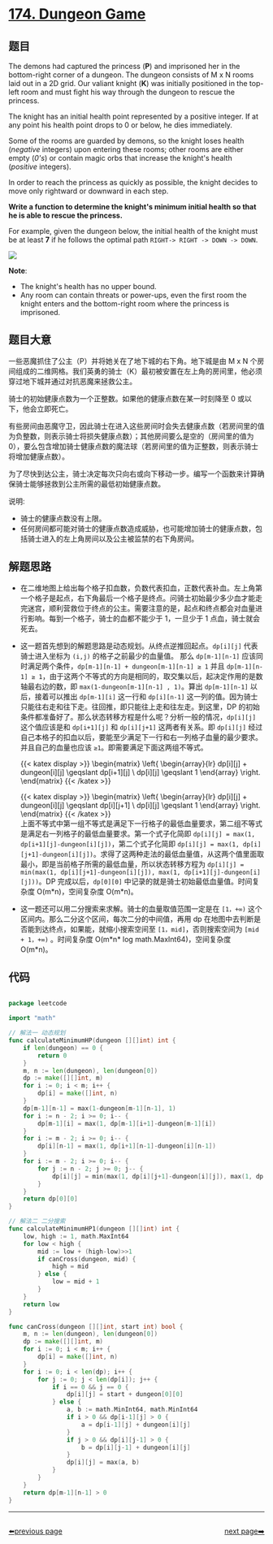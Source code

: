 # [174. Dungeon Game](https://leetcode.com/problems/dungeon-game/)

## 题目

The demons had captured the princess (**P**) and imprisoned her in the bottom-right corner of a dungeon. The dungeon consists of M x N rooms laid out in a 2D grid. Our valiant knight (**K**) was initially positioned in the top-left room and must fight his way through the dungeon to rescue the princess.

The knight has an initial health point represented by a positive integer. If at any point his health point drops to 0 or below, he dies immediately.

Some of the rooms are guarded by demons, so the knight loses health (*negative* integers) upon entering these rooms; other rooms are either empty (*0's*) or contain magic orbs that increase the knight's health (*positive* integers).

In order to reach the princess as quickly as possible, the knight decides to move only rightward or downward in each step.

**Write a function to determine the knight's minimum initial health so that he is able to rescue the princess.**

For example, given the dungeon below, the initial health of the knight must be at least **7** if he follows the optimal path `RIGHT-> RIGHT -> DOWN -> DOWN`.


![](https://img.halfrost.com/Leetcode/leetcode_174_0.png)

**Note**:

- The knight's health has no upper bound.
- Any room can contain threats or power-ups, even the first room the knight enters and the bottom-right room where the princess is imprisoned.


## 题目大意

一些恶魔抓住了公主（P）并将她关在了地下城的右下角。地下城是由 M x N 个房间组成的二维网格。我们英勇的骑士（K）最初被安置在左上角的房间里，他必须穿过地下城并通过对抗恶魔来拯救公主。

骑士的初始健康点数为一个正整数。如果他的健康点数在某一时刻降至 0 或以下，他会立即死亡。

有些房间由恶魔守卫，因此骑士在进入这些房间时会失去健康点数（若房间里的值为负整数，则表示骑士将损失健康点数）；其他房间要么是空的（房间里的值为 0），要么包含增加骑士健康点数的魔法球（若房间里的值为正整数，则表示骑士将增加健康点数）。

为了尽快到达公主，骑士决定每次只向右或向下移动一步。编写一个函数来计算确保骑士能够拯救到公主所需的最低初始健康点数。

说明:

- 骑士的健康点数没有上限。
- 任何房间都可能对骑士的健康点数造成威胁，也可能增加骑士的健康点数，包括骑士进入的左上角房间以及公主被监禁的右下角房间。

## 解题思路

- 在二维地图上给出每个格子扣血数，负数代表扣血，正数代表补血。左上角第一个格子是起点，右下角最后一个格子是终点。问骑士初始最少多少血才能走完迷宫，顺利营救位于终点的公主。需要注意的是，起点和终点都会对血量进行影响。每到一个格子，骑士的血都不能少于 1，一旦少于 1 点血，骑士就会死去。
- 这一题首先想到的解题思路是动态规划。从终点逆推回起点。`dp[i][j]` 代表骑士进入坐标为 `(i,j)` 的格子之前最少的血量值。 那么 `dp[m-1][n-1]` 应该同时满足两个条件，`dp[m-1][n-1] + dungeon[m-1][n-1] ≥ 1` 并且 `dp[m-1][n-1] ≥ 1`，由于这两个不等式的方向是相同的，取交集以后，起决定作用的是数轴最右边的数，即 `max(1-dungeon[m-1][n-1] , 1)`。算出 `dp[m-1][n-1]` 以后，接着可以推出 `dp[m-1][i]` 这一行和 `dp[i][n-1]` 这一列的值。因为骑士只能往右走和往下走。往回推，即只能往上走和往左走。到这里，DP 的初始条件都准备好了。那么状态转移方程是什么呢？分析一般的情况，`dp[i][j]` 这个值应该是和 `dp[i+1][j]` 和 `dp[i][j+1]` 这两者有关系。即 `dp[i][j]` 经过自己本格子的扣血以后，要能至少满足下一行和右一列格子血量的最少要求。并且自己的血量也应该 `≥1`。即需要满足下面这两组不等式。 

	{{< katex display >}} 
	\begin{matrix} \left\{ 
	   \begin{array}{lr} 
	 	dp[i][j] + dungeon[i][j] \geqslant dp[i+1][j]  \\ 
		dp[i][j] \geqslant   1 
	   \end{array} \right. 
	\end{matrix}
	{{< /katex >}}

	{{< katex display >}} 
	\begin{matrix} \left\{              \begin{array}{lr}              dp[i][j] + dungeon[i][j] \geqslant dp[i][j+1]  \\              dp[i][j] \geqslant   1         \end{array} \right. \end{matrix}
	{{< /katex >}}   
    上面不等式中第一组不等式是满足下一行格子的最低血量要求，第二组不等式是满足右一列格子的最低血量要求。第一个式子化简即 `dp[i][j] = max(1, dp[i+1][j]-dungeon[i][j])`，第二个式子化简即 `dp[i][j] = max(1, dp[i][j+1]-dungeon[i][j])`。求得了这两种走法的最低血量值，从这两个值里面取最小，即是当前格子所需的最低血量，所以状态转移方程为 `dp[i][j] = min(max(1, dp[i][j+1]-dungeon[i][j]), max(1, dp[i+1][j]-dungeon[i][j]))`。DP 完成以后，`dp[0][0]` 中记录的就是骑士初始最低血量值。时间复杂度 O(m\*n)，空间复杂度 O(m\*n)。

- 这一题还可以用二分搜索来求解。骑士的血量取值范围一定是在 `[1，+∞)` 这个区间内。那么二分这个区间，每次二分的中间值，再用 dp 在地图中去判断是否能到达终点，如果能，就缩小搜索空间至 `[1，mid]`，否则搜索空间为 `[mid + 1，+∞)` 。时间复杂度 O(m\*n\* log math.MaxInt64)，空间复杂度 O(m\*n)。


## 代码

```go

package leetcode

import "math"

// 解法一 动态规划
func calculateMinimumHP(dungeon [][]int) int {
	if len(dungeon) == 0 {
		return 0
	}
	m, n := len(dungeon), len(dungeon[0])
	dp := make([][]int, m)
	for i := 0; i < m; i++ {
		dp[i] = make([]int, n)
	}
	dp[m-1][n-1] = max(1-dungeon[m-1][n-1], 1)
	for i := n - 2; i >= 0; i-- {
		dp[m-1][i] = max(1, dp[m-1][i+1]-dungeon[m-1][i])
	}
	for i := m - 2; i >= 0; i-- {
		dp[i][n-1] = max(1, dp[i+1][n-1]-dungeon[i][n-1])
	}
	for i := m - 2; i >= 0; i-- {
		for j := n - 2; j >= 0; j-- {
			dp[i][j] = min(max(1, dp[i][j+1]-dungeon[i][j]), max(1, dp[i+1][j]-dungeon[i][j]))
		}
	}
	return dp[0][0]
}

// 解法二 二分搜索
func calculateMinimumHP1(dungeon [][]int) int {
	low, high := 1, math.MaxInt64
	for low < high {
		mid := low + (high-low)>>1
		if canCross(dungeon, mid) {
			high = mid
		} else {
			low = mid + 1
		}
	}
	return low
}

func canCross(dungeon [][]int, start int) bool {
	m, n := len(dungeon), len(dungeon[0])
	dp := make([][]int, m)
	for i := 0; i < m; i++ {
		dp[i] = make([]int, n)
	}
	for i := 0; i < len(dp); i++ {
		for j := 0; j < len(dp[i]); j++ {
			if i == 0 && j == 0 {
				dp[i][j] = start + dungeon[0][0]
			} else {
				a, b := math.MinInt64, math.MinInt64
				if i > 0 && dp[i-1][j] > 0 {
					a = dp[i-1][j] + dungeon[i][j]
				}
				if j > 0 && dp[i][j-1] > 0 {
					b = dp[i][j-1] + dungeon[i][j]
				}
				dp[i][j] = max(a, b)
			}
		}
	}
	return dp[m-1][n-1] > 0
}

```



----------------------------------------------
<div style="display: flex;justify-content: space-between;align-items: center;">
<p><a href="https://books.halfrost.com/leetcode/ChapterFour/0100~0199/0173.Binary-Search-Tree-Iterator/">⬅️previous page</a></p>
<p><a href="https://books.halfrost.com/leetcode/ChapterFour/0100~0199/0179.Largest-Number/">next page➡️</a></p>
</div>
